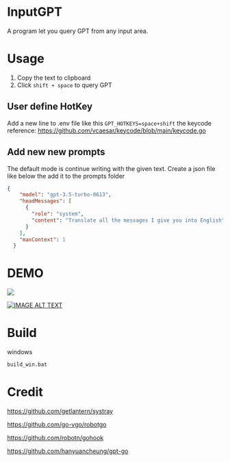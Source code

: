 # InputGPT 
A program let you query GPT from any input area. 

# Usage
1. Copy the text to clipboard
1. Click `shift + space` to query GPT

## User define HotKey 
Add a new line to .env file like this `GPT_HOTKEYS=space+shift`
the keycode reference:
https://github.com/vcaesar/keycode/blob/main/keycode.go


## Add new new prompts 
The default mode is continue writing with the given text. 
Create a json file like below the add it to the prompts folder
```json
{
    "model": "gpt-3.5-turbo-0613",
    "headMessages": [
      {
        "role": "system",
        "content": "Translate all the messages I give you into English"
      }
    ],
    "maxContext": 1
  }
``` 

# DEMO
![](https://ipfs.ee/ipfs/QmNcQVdbLMm9WwjyHce4vvPL1mQhi1VJdAkc1B6sy69GdJ/9aee063e-5898-4429-81e0-ef7ba20521d3.png)

[![IMAGE ALT TEXT](http://img.youtube.com/vi/2EpdfYILbgQ/0.jpg)](https://www.youtube.com/watch?v=2EpdfYILbgQ "InputGTP DEMO")

# Build 
windows 
```cmd
build_win.bat
```

# Credit

https://github.com/getlantern/systray

https://github.com/go-vgo/robotgo

https://github.com/robotn/gohook

https://github.com/hanyuancheung/gpt-go